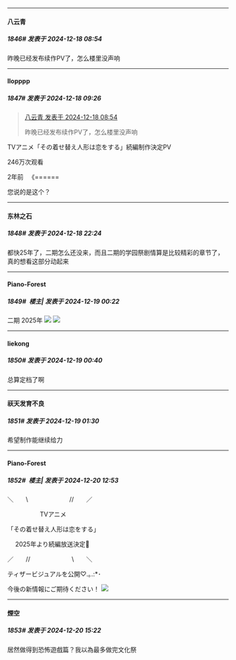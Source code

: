 ﻿
*****

####  八云青  
##### 1846#       发表于 2024-12-18 08:54

昨晚已经发布续作PV了，怎么楼里没声响


*****

####  llopppp  
##### 1847#       发表于 2024-12-18 09:26

<blockquote><a href="httphttps://bbs.saraba1st.com/2b/forum.php?mod=redirect&amp;goto=findpost&amp;pid=66952491&amp;ptid=1998862" target="_blank">八云青 发表于 2024-12-18 08:54</a>

昨晚已经发布续作PV了，怎么楼里没声响</blockquote>
TVアニメ「その着せ替え人形は恋をする」続編制作決定PV

246万次观看

2年前   《======

您说的是这个？


*****

####  东林之石  
##### 1848#       发表于 2024-12-18 22:24

都快25年了，二期怎么还没来，而且二期的学园祭剧情算是比较精彩的章节了，真的想看这部分动起来


*****

####  Piano-Forest  
##### 1849#         楼主| 发表于 2024-12-19 00:22

二期 2025年
<img src="https://p.sda1.dev/20/0a4ffa65bca15dfcd61207726e04794d/20241219_002053.jpg" referrerpolicy="no-referrer">
<img src="https://p.sda1.dev/20/b663f04e62182c8d8f5dd775358052b8/006psSHLly1hwo9gz7iwsj30zk0iyjur.jpg" referrerpolicy="no-referrer">


*****

####  liekong  
##### 1850#       发表于 2024-12-19 00:40

总算定档了啊


*****

####  祆天发育不良  
##### 1851#       发表于 2024-12-19 01:30

希望制作能继续给力


*****

####  Piano-Forest  
##### 1852#         楼主| 发表于 2024-12-20 12:53

＼　　\\　　　　　　⠀//　　／

　　　　　 TVアニメ

「その着せ替え人形は恋をする」

　 2025年より続編放送決定🎉

 ／　　//　　　⠀　　 ⠀\\　　＼

ティザービジュアルを公開♡.｡.:*･

今後の新情報にご期待ください！ 
<img src="https://p.sda1.dev/20/a870881a96d85c0bb14669af51beaa4c/20241220_125251.jpg" referrerpolicy="no-referrer">


*****

####  煙空  
##### 1853#       发表于 2024-12-20 15:22

居然做得到恐怖遊戲篇？我以為最多做完文化祭

